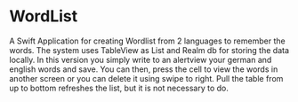 # WordList
A Swift Application for creating Wordlist from 2 languages to remember the words. The system uses TableView as List 
and Realm db for storing the data locally. In this version you simply write to an alertview your german and english words
and save. You can then, press the cell to view the words in another screen or you can delete it using swipe to right. Pull the table from up to bottom refreshes the list, but it is not necessary to do.
